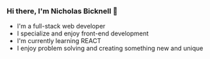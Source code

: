 ### Hi there, I'm Nicholas Bicknell 👋
- I'm a full-stack web developer
- I specialize and enjoy front-end development
- I'm currently learning REACT
- I enjoy problem solving and creating something new and unique
<!--
**NickBicknell/NickBicknell** is a ✨ _special_ ✨ repository because its `README.md` (this file) appears on your GitHub profile.

Here are some ideas to get you started:

- 🔭 I’m currently working on ...
- 🌱 I’m currently learning ...
- 👯 I’m looking to collaborate on ...
- 🤔 I’m looking for help with ...
- 💬 Ask me about ...
- 📫 How to reach me: ...
- 😄 Pronouns: ...
- ⚡ Fun fact: ...
-->
